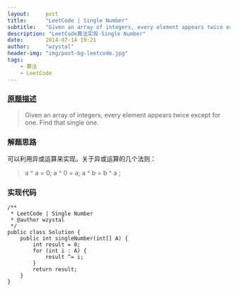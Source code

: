 ```yaml
---
layout:     post
title:      "LeetCode | Single Number"
subtitle:   "Given an array of integers, every element appears twice except for one. Find that single one."
description: "LeetCode算法实现-Single Number"
date:       2014-07-14 19:21
author:     "wzystal"
header-img: "img/post-bg-leetcode.jpg"
tags:
    - 算法
    - LeetCode
---
```


### [原题描述](https://oj.leetcode.com/problems/single-number/)
> Given an array of integers, every element appears twice except for one. Find that single one.

### 解题思路
可以利用异或运算来实现。关于异或运算的几个法则：
> a ^ a = 0;
a ^ 0 = a;
a ^ b = b ^ a ; 

### 实现代码
```
/**
 * LeetCode | Single Number
 * @author wzystal
 */
public class Solution {
	public int singleNumber(int[] A) {
		int result = 0;
		for (int i : A) {
			result ^= i;
		}
		return result;
	}
}
```


